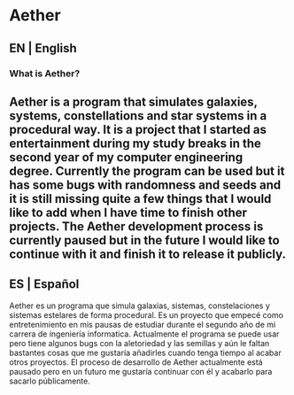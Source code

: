 # Aether
## EN | English
### What is Aether?
Aether is a program that simulates galaxies, systems, constellations and star systems in a procedural way.
It is a project that I started as entertainment during my study breaks in the second year of my computer engineering degree.
Currently the program can be used but it has some bugs with randomness and seeds and it is still missing quite a few things that I would like to add when I have time to finish other projects.
The Aether development process is currently paused but in the future I would like to continue with it and finish it to release it publicly.
---
## ES | Español
Aether es un programa que simula galaxias, sistemas, constelaciones y sistemas estelares de forma procedural.
Es un proyecto que empecé como entretenimiento en mis pausas de estudiar durante el segundo año de mi carrera de ingeniería informatica.
Actualmente el programa se puede usar pero tiene algunos bugs con la aletoriedad y las semillas y aún le faltan bastantes cosas que me gustaría añadirles cuando tenga tiempo al acabar otros proyectos.
El proceso de desarrollo de Aether actualmente está pausado pero en un futuro me gustaría continuar con él y acabarlo para sacarlo públicamente.

